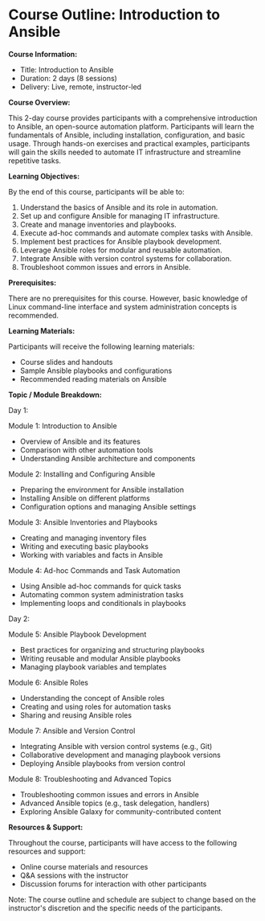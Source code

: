 # Course Outline: Introduction to Ansible

**Course Information:**

- Title: Introduction to Ansible
- Duration: 2 days (8 sessions)
- Delivery: Live, remote, instructor-led

**Course Overview:**

This 2-day course provides participants with a comprehensive introduction to Ansible, an open-source automation platform. Participants will learn the fundamentals of Ansible, including installation, configuration, and basic usage. Through hands-on exercises and practical examples, participants will gain the skills needed to automate IT infrastructure and streamline repetitive tasks.

**Learning Objectives:**

By the end of this course, participants will be able to:

1. Understand the basics of Ansible and its role in automation.
2. Set up and configure Ansible for managing IT infrastructure.
3. Create and manage inventories and playbooks.
4. Execute ad-hoc commands and automate complex tasks with Ansible.
5. Implement best practices for Ansible playbook development.
6. Leverage Ansible roles for modular and reusable automation.
7. Integrate Ansible with version control systems for collaboration.
8. Troubleshoot common issues and errors in Ansible.

**Prerequisites:**

There are no prerequisites for this course. However, basic knowledge of Linux command-line interface and system administration concepts is recommended.

**Learning Materials:**

Participants will receive the following learning materials:

- Course slides and handouts
- Sample Ansible playbooks and configurations
- Recommended reading materials on Ansible

**Topic / Module Breakdown:**

Day 1:

Module 1: Introduction to Ansible
- Overview of Ansible and its features
- Comparison with other automation tools
- Understanding Ansible architecture and components

Module 2: Installing and Configuring Ansible
- Preparing the environment for Ansible installation
- Installing Ansible on different platforms
- Configuration options and managing Ansible settings

Module 3: Ansible Inventories and Playbooks
- Creating and managing inventory files
- Writing and executing basic playbooks
- Working with variables and facts in Ansible

Module 4: Ad-hoc Commands and Task Automation
- Using Ansible ad-hoc commands for quick tasks
- Automating common system administration tasks
- Implementing loops and conditionals in playbooks

Day 2:

Module 5: Ansible Playbook Development
- Best practices for organizing and structuring playbooks
- Writing reusable and modular Ansible playbooks
- Managing playbook variables and templates

Module 6: Ansible Roles
- Understanding the concept of Ansible roles
- Creating and using roles for automation tasks
- Sharing and reusing Ansible roles

Module 7: Ansible and Version Control
- Integrating Ansible with version control systems (e.g., Git)
- Collaborative development and managing playbook versions
- Deploying Ansible playbooks from version control

Module 8: Troubleshooting and Advanced Topics
- Troubleshooting common issues and errors in Ansible
- Advanced Ansible topics (e.g., task delegation, handlers)
- Exploring Ansible Galaxy for community-contributed content

**Resources & Support:**

Throughout the course, participants will have access to the following resources and support:

- Online course materials and resources
- Q&A sessions with the instructor
- Discussion forums for interaction with other participants

Note: The course outline and schedule are subject to change based on the instructor's discretion and the specific needs of the participants.
